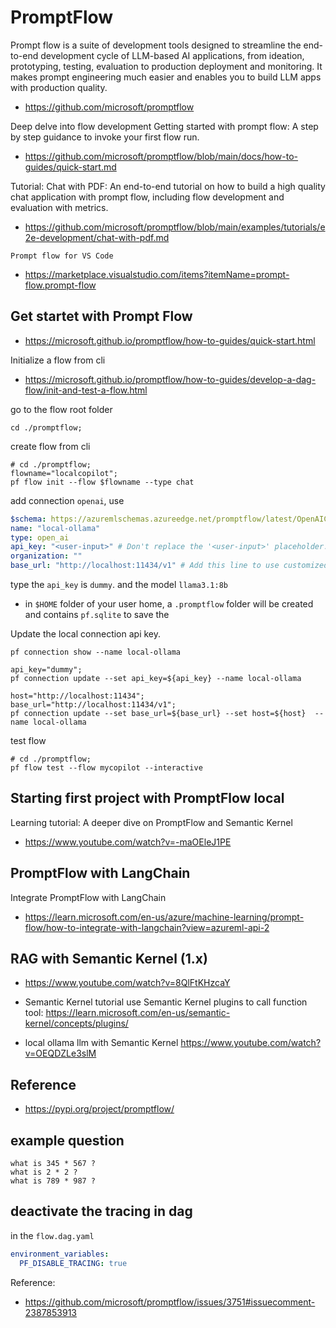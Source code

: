 # PromptFlow
Prompt flow is a suite of development tools designed to streamline the end-to-end development cycle of LLM-based AI applications, from ideation, prototyping, testing, evaluation to production deployment and monitoring. It makes prompt engineering much easier and enables you to build LLM apps with production quality.

* https://github.com/microsoft/promptflow

Deep delve into flow development
Getting started with prompt flow: A step by step guidance to invoke your first flow run.
* https://github.com/microsoft/promptflow/blob/main/docs/how-to-guides/quick-start.md

Tutorial: Chat with PDF: An end-to-end tutorial on how to build a high quality chat application with prompt flow, including flow development and evaluation with metrics.
* https://github.com/microsoft/promptflow/blob/main/examples/tutorials/e2e-development/chat-with-pdf.md

`Prompt flow for VS Code`
* https://marketplace.visualstudio.com/items?itemName=prompt-flow.prompt-flow

## Get startet with Prompt Flow
* https://microsoft.github.io/promptflow/how-to-guides/quick-start.html

Initialize a flow from cli
* https://microsoft.github.io/promptflow/how-to-guides/develop-a-dag-flow/init-and-test-a-flow.html

go to the flow root folder
```shell
cd ./promptflow;
```

create flow from cli
```shell
# cd ./promptflow;
flowname="localcopilot";
pf flow init --flow $flowname --type chat
```

add connection `openai`, use 
```yaml
$schema: https://azuremlschemas.azureedge.net/promptflow/latest/OpenAIConnection.schema.json
name: "local-ollama"
type: open_ai
api_key: "<user-input>" # Don't replace the '<user-input>' placeholder. The application will prompt you to enter a value when it runs.
organization: ""
base_url: "http://localhost:11434/v1" # Add this line to use customized API base
``` 
type the `api_key` is `dummy`.
and the model `llama3.1:8b` 

* in `$HOME` folder of your user home, a `.promptflow` folder will be created and contains `pf.sqlite` to save the 

Update the local connection api key.
```shell
pf connection show --name local-ollama

api_key="dummy";
pf connection update --set api_key=${api_key} --name local-ollama
```

```shell
host="http://localhost:11434";
base_url="http://localhost:11434/v1";
pf connection update --set base_url=${base_url} --set host=${host}  --name local-ollama
```

test flow
```shell
# cd ./promptflow;
pf flow test --flow mycopilot --interactive
```

## Starting first project with PromptFlow local
Learning tutorial: A deeper dive on PromptFlow and Semantic Kernel
* https://www.youtube.com/watch?v=-maOEleJ1PE

## PromptFlow with LangChain
Integrate PromptFlow with LangChain
* https://learn.microsoft.com/en-us/azure/machine-learning/prompt-flow/how-to-integrate-with-langchain?view=azureml-api-2


## RAG with Semantic Kernel (1.x)
* https://www.youtube.com/watch?v=8QlFtKHzcaY

* Semantic Kernel tutorial 
use Semantic Kernel plugins to call function tool: https://learn.microsoft.com/en-us/semantic-kernel/concepts/plugins/

* local ollama llm with Semantic Kernel https://www.youtube.com/watch?v=OEQDZLe3slM

## Reference
* https://pypi.org/project/promptflow/

## example question
```
what is 345 * 567 ?
what is 2 * 2 ?
what is 789 * 987 ?
```

## deactivate the tracing in dag
in the `flow.dag.yaml`
```yaml
environment_variables:
  PF_DISABLE_TRACING: true
```
Reference:
* https://github.com/microsoft/promptflow/issues/3751#issuecomment-2387853913


